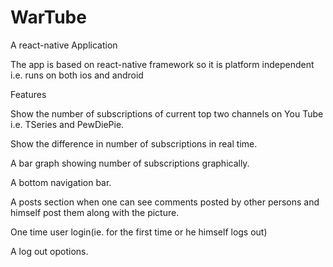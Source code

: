 # WarTube
A react-native Application

The app is based on react-native framework so it is platform independent i.e. runs on both ios and android 

Features

Show the number of subscriptions of current top two channels on You Tube i.e. TSeries and PewDiePie.

Show the difference in number of subscriptions in real time.

A bar graph showing number of subscriptions graphically.

A bottom navigation bar.

A posts section when one can see comments posted by other persons and himself post them along with the picture.

One time user login(ie. for the first time or he himself logs out)

A log out opotions.
